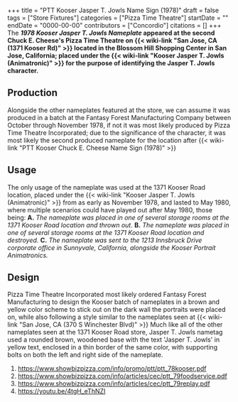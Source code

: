 +++
title = "PTT Kooser Jasper T. Jowls Name Sign (1978)"
draft = false
tags = ["Store Fixtures"]
categories = ["Pizza Time Theatre"]
startDate = ""
endDate = "0000-00-00"
contributors = ["Concordio"]
citations = []
+++
The ***1978 Kooser Jasper T. Jowls Nameplate* appeared at the second Chuck E. Cheese's Pizza Time Theatre on {{< wiki-link "San Jose, CA (1371 Kooser Rd)" >}} located in the Blossom Hill Shopping Center in San Jose, California; placed under the {{< wiki-link "Kooser Jasper T. Jowls (Animatronic)" >}} for the purpose of identifying the Jasper T. Jowls character.**

## Production

Alongside the other nameplates featured at the store, we can assume it was produced in a batch at the Fantasy Forest Manufacturing Company between October through November 1978, if not it was most likely produced by Pizza Time Theatre Incorporated; due to the significance of the character, it was most likely the second produced nameplate for the location after {{< wiki-link "PTT Kooser Chuck E. Cheese Name Sign (1978)" >}}

## Usage

The only usage of the nameplate was used at the 1371 Kooser Road location, placed under the {{< wiki-link "Kooser Jasper T. Jowls (Animatronic)" >}} from as early as November 1978, and lasted to May 1980, where multiple scenarios could have played out after May 1980, those being:
**A.** *The nameplate was placed in one of several storage rooms at the 1371 Kooser Road location and thrown out.*
**B.** *The nameplate was placed in one of several storage rooms at the 1371 Kooser Road location and destroyed.*
**C.** *The nameplate was sent to the 1213 Innsbruck Drive corporate office in Sunnyvale, California, alongside the Kooser Portrait Animatronics.*

## Design

Pizza Time Theatre Incorporated most likely ordered Fantasy Forest Manufacturing to design the Kooser batch of nameplates in a brown and yellow color scheme to stick out on the dark wall the portraits were placed on, while also following a style similar to the nameplates seen at {{< wiki-link "San Jose, CA (370 S Winchester Blvd)" >}}
Much like all of the other nameplates seen at the 1371 Kooser Road store, Jasper T. Jowls nametag used a rounded brown, woodened base with the text 'Jasper T. Jowls' in yellow text, enclosed in a thin border of the same color, with supporting bolts on both the left and right side of the nameplate.

1.  https://www.showbizpizza.com/info/promo/ptt/ptt_78kooser.pdf
2.  https://www.showbizpizza.com/info/articles/cec/ptt_79foodservice.pdf
3.  https://www.showbizpizza.com/info/articles/cec/ptt_79replay.pdf
4.  https://youtu.be/4tgH_eThNZI
